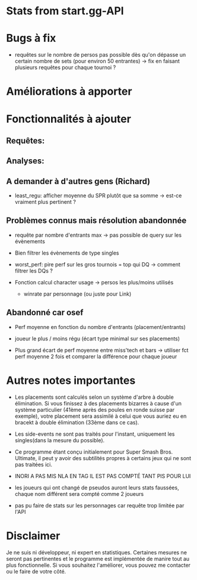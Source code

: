 # Stats from start.gg-API

# Bugs à fix 

- requêtes sur le nombre de persos pas possible dès qu'on dépasse un certain nombre de sets (pour environ 50 entrantes) -> fix en faisant plusieurs requêtes pour chaque tournoi ?

# Améliorations à apporter

# Fonctionnalités à ajouter

## Requêtes:

## Analyses:

## A demander à d'autres gens (Richard)

- least_regu: afficher moyenne du SPR plutôt que sa somme -> est-ce vraiment plus pertinent ?

## Problèmes connus mais résolution abandonnée

- requête par nombre d'entrants max -> pas possible de query sur les évènements

- Bien filtrer les évènements de type singles

- worst_perf: pire perf sur les gros tournois = top qui DQ -> comment filtrer les DQs ?

- Fonction calcul character usage 
    -> persos les plus/moins utilisés
    + winrate par personnage (ou juste pour Link)

## Abandonné car osef

- Perf moyenne en fonction du nombre d'entrants (placement/entrants)

- joueur le plus / moins régu (écart type minimal sur ses placements)

- Plus grand écart de perf moyenne entre miss'tech et bars
    -> utiliser fct perf moyenne 2 fois et comparer la différence pour chaque joueur

# Autres notes importantes

- Les placements sont calculés selon un système d'arbre à double élimination. Si vous finissez à des placements bizarres à cause d'un système particulier (41ème après des poules en ronde suisse par exemple), votre placement sera assimilé à celui que vous auriez eu en bracekt à double élimination (33ème dans ce cas).

- Les side-events ne sont pas traités pour l'instant, uniquement les singles(dans la mesure du possible).

- Ce programme étant conçu initialement pour Super Smash Bros. Ultimate, il peut y avoir des subtilités propres à certains jeux qui ne sont pas traitées ici.

- INORI A PAS MIS NLA EN TAG IL EST PAS COMPTÉ TANT PIS POUR LUI

- les joueurs qui ont changé de pseudos auront leurs stats faussées, chaque nom différent sera compté comme 2 joueurs

- pas pu faire de stats sur les personnages car requête trop limitée par l'API

# Disclaimer

Je ne suis ni développeur, ni expert en statistiques. Certaines mesures ne seront pas pertinentes et le programme est implémentée de manire tout au plus fonctionnelle. Si vous souhaitez l'améliorer, vous pouvez me contacter ou le faire de votre côté.
